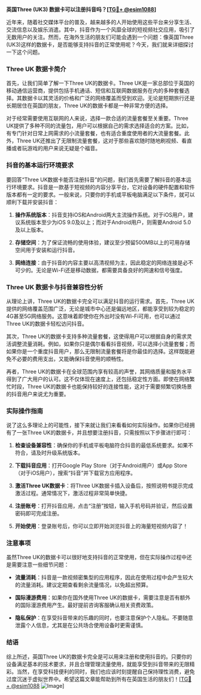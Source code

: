 **英国Three (UK3) 数据卡可以注册抖音吗？[[TG💪+ @esim1088](https://t.me/s/esim1088)]**

近年来，随着社交媒体平台的普及，越来越多的人开始使用这些平台来分享生活、交流信息以及娱乐消遣。其中，抖音作为一个风靡全球的短视频社交应用，吸引了无数用户的关注。然而，在海外生活的朋友们可能会遇到一个问题：像英国Three (UK3)这样的数据卡，是否能够支持抖音的正常使用呢？今天，我们就来详细探讨一下这个问题。

### Three UK 数据卡简介

首先，让我们简单了解一下Three UK的数据卡。Three UK是一家总部位于英国的移动通信运营商，提供包括手机通话、短信和互联网数据服务在内的多种套餐选择。其数据卡以其灵活的价格和广泛的网络覆盖而受到欢迎。无论是短期旅行还是长期居住在英国的朋友，Three UK的数据卡都是一种非常方便的选择。

对于经常需要使用互联网的人来说，选择一款合适的流量套餐至关重要。Three UK提供了多种不同的流量包，用户可以根据自己的需求选择适合的方案。比如，有专门针对日常上网需求的小流量套餐，也有适合重度使用者的大流量套餐。此外，Three UK还推出了无限制流量套餐，这对于那些喜欢随时随地刷视频、看直播或者玩游戏的用户来说无疑是个福音。

### 抖音的基本运行环境要求

要回答“Three UK数据卡能否注册抖音”的问题，我们首先需要了解抖音的基本运行环境要求。抖音是一款基于短视频的内容分享平台，它对设备的硬件配置和软件版本都有一定的要求。一般来说，只要你的手机或平板电脑满足以下条件，就可以顺利下载并安装抖音：

1. **操作系统版本**：抖音支持iOS和Android两大主流操作系统。对于iOS用户，建议系统版本至少为iOS 9.0及以上；而对于Android用户，则需要Android 5.0及以上版本。
   
2. **存储空间**：为了保证流畅的使用体验，建议至少预留500MB以上的可用存储空间用于安装和运行抖音。

3. **网络连接**：由于抖音的内容主要以高清视频为主，因此稳定的网络连接是必不可少的。无论是Wi-Fi还是移动数据，都需要具备良好的网速和信号强度。

### Three UK 数据卡与抖音兼容性分析

从理论上讲，Three UK的数据卡完全可以满足抖音的运行需求。首先，Three UK提供的网络覆盖范围广泛，无论是城市中心还是偏远地区，都能享受到较为稳定的4G甚至5G网络服务。这意味着即使你在外出时没有Wi-Fi可用，也可以通过Three UK的数据卡轻松访问抖音。

其次，Three UK的数据卡支持多种流量套餐，这使得用户可以根据自身的需求灵活调整流量消耗。例如，如果你只是偶尔看看抖音视频，可以选择小流量套餐；而如果你是一个重度抖音用户，那么无限制流量套餐将是你最佳的选择。这样既能避免不必要的费用支出，又能确保抖音使用的顺畅性。

再者，Three UK的数据卡在全球范围内享有较高的声誉，其网络质量和服务水平得到了广大用户的认可。这不仅体现在速度上，还包括稳定性方面。即使在网络繁忙时段，Three UK的数据卡也能保持较好的连接性能，这对于需要频繁切换场景的抖音用户来说尤为重要。

### 实际操作指南

说了这么多理论上的可能性，接下来就让我们来看看如何实际操作。如果你已经拥有了一张Three UK的数据卡，并且想要注册抖音，只需按照以下步骤进行即可：

1. **检查设备兼容性**：确保你的手机或平板电脑符合抖音的最低系统要求。如果不符合，请及时升级系统版本。

2. **下载抖音应用**：打开Google Play Store（对于Android用户）或App Store（对于iOS用户），搜索“抖音”并下载官方应用程序。

3. **激活Three UK数据卡**：将Three UK数据卡插入设备后，按照说明书提示完成激活过程。通常情况下，激活过程非常简单快捷。

4. **注册账号**：打开抖音应用，点击“注册”按钮，输入手机号码并验证，然后设置密码即可完成注册。

5. **开始使用**：登录账号后，你可以立即开始浏览抖音上的海量短视频内容了！

### 注意事项

虽然Three UK的数据卡可以很好地支持抖音的正常使用，但在实际操作过程中还是需要注意一些细节问题：

- **流量消耗**：抖音是一款视频密集型的应用程序，因此在使用过程中会产生较大的流量消耗。建议定期查看剩余流量情况，以免超出预算。

- **国际漫游费用**：如果你在国外使用Three UK的数据卡，需要注意是否有额外的国际漫游费用产生。最好提前咨询客服确认相关资费政策。

- **隐私保护**：在享受抖音带来的乐趣的同时，也要注意保护个人隐私。不要随意泄露个人信息，尤其是在公共场合使用设备时更需谨慎。

### 结语

综上所述，英国Three UK的数据卡完全是可以用来注册和使用抖音的。只要你的设备满足基本的技术要求，并且合理管理流量使用，就能享受到抖音带来的无限精彩。当然，在享受科技便利的同时，我们也应该时刻提醒自己保持理性消费，避免过度沉迷于虚拟世界中。希望这篇文章能帮助到所有在英国生活的朋友们！[[TG💪+ @esim1088](https://t.me/s/esim1088) ![Image](https://i.postimg.cc/4NQfJmqS/Snipaste-2025-05-13-00-14-12.png)]